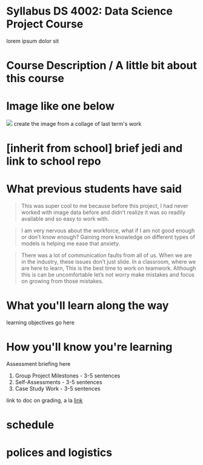 # Syllabus DS 4002: Data Science Project Course
lorem ipsum dolor sit

# Course Description / A little bit about this course

# Image like one below
![](https://github.com/UVADS/DS-4002/blob/fall-2023/banner-art-ds4002.png)
create the image from a collage of last term's work

# [inherit from school] brief jedi and link to school repo

# What previous students have said
> This was super cool to me because before this project, I had never worked with image data before and didn’t realize it was so readily available and so easy to work with. 

> I am very nervous about the workforce, what if I am not good enough or don’t know enough? Gaining more knowledge on different types of models is helping me ease that anxiety.

> There was a lot of communication faults from all of us. When we are in the industry, these issues don’t just slide. In a classroom, where we are here to learn, This is the best time to work on teamwork. Although this is can be uncomfortable let’s not worry make mistakes and focus on growing from those mistakes.

# What you'll learn along the way 
learning objectives go here

# How you'll know you're learning
Assessment briefing here

1. Group Project Milestones - 3-5 sentences
2. Self-Assessments - 3-5 sentences
3. Case Study Work - 3-5 sentences

link to doc on grading, a la [link](https://github.com/UVADS/DS-4002/blob/main/grading.md)

# schedule

# polices and logistics



